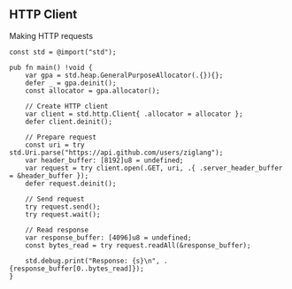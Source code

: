 <!-- METADATA
{
  "title": "Zig HTTP Client",
  "tags": [
    "zig",
    "http",
    "networking"
  ],
  "language": "zig"
}
-->

## HTTP Client
Making HTTP requests
```zig
const std = @import("std");

pub fn main() !void {
    var gpa = std.heap.GeneralPurposeAllocator(.{}){};
    defer _ = gpa.deinit();
    const allocator = gpa.allocator();

    // Create HTTP client
    var client = std.http.Client{ .allocator = allocator };
    defer client.deinit();

    // Prepare request
    const uri = try std.Uri.parse("https://api.github.com/users/ziglang");
    var header_buffer: [8192]u8 = undefined;
    var request = try client.open(.GET, uri, .{ .server_header_buffer = &header_buffer });
    defer request.deinit();

    // Send request
    try request.send();
    try request.wait();

    // Read response
    var response_buffer: [4096]u8 = undefined;
    const bytes_read = try request.readAll(&response_buffer);

    std.debug.print("Response: {s}\n", .{response_buffer[0..bytes_read]});
}
```

